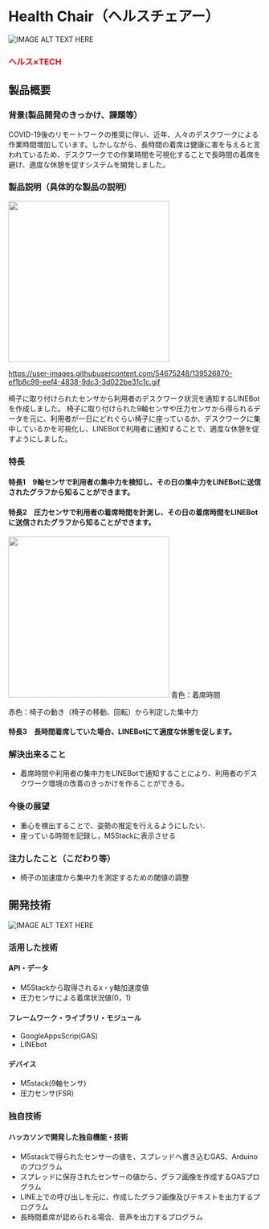 # Health Chair（ヘルスチェアー）

![IMAGE ALT TEXT HERE](https://cdn.discordapp.com/attachments/889072819584008228/903646494647787550/aac43b34386cfe67.jpg)

<h3 style="color:#ff0000">ヘルス×TECH</h3>

## 製品概要
### 背景(製品開発のきっかけ、課題等）
COVID-19後のリモートワークの推奨に伴い、近年、人々のデスクワークによる作業時間増加しています。しかしながら、長時間の着席は健康に害を与えると言われているため、デスクワークでの作業時間を可視化することで長時間の着席を避け、適度な休憩を促すシステムを開発しました。

### 製品説明（具体的な製品の説明）
<img src="https://user-images.githubusercontent.com/38782966/139522775-97a3f5ba-39bc-44f8-979b-14b68d69d9bc.JPG" width="320px">  

https://user-images.githubusercontent.com/54675248/139526870-ef1b8c99-eef4-4838-9dc3-3d022be31c1c.gif

椅子に取り付けられたセンサから利用者のデスクワーク状況を通知するLINEBotを作成しました。 椅子に取り付けられた9軸センサや圧力センサから得られるデータを元に、利用者が一日にどれぐらい椅子に座っているか、デスクワークに集中しているかを可視化し、LINEBotで利用者に通知することで、適度な休憩を促すようにしました。

### 特長
#### 特長1　9軸センサで利用者の集中力を検知し、その日の集中力をLINEBotに送信されたグラフから知ることができます。

#### 特長2　圧力センサで利用者の着席時間を計測し、その日の着席時間をLINEBotに送信されたグラフから知ることができます。
<img src="https://user-images.githubusercontent.com/38782966/139522488-fcbb11b6-5612-4111-a9c1-b8aa62745c6f.jpg" width="320px">  
青色：着席時間  

赤色：椅子の動き（椅子の移動、回転）から判定した集中力

#### 特長3　長時間着席していた場合、LINEBotにて適度な休憩を促します。　　

### 解決出来ること
* 着席時間や利用者の集中力をLINEBotで通知することにより、利用者のデスクワーク環境の改善のきっかけを作ることができる。

### 今後の展望
* 重心を検出することで、姿勢の推定を行えるようにしたい．
* 座っている時間を記録し，M5Stackに表示させる

### 注力したこと（こだわり等）
* 椅子の加速度から集中力を測定するための閾値の調整

## 開発技術
![IMAGE ALT TEXT HERE](https://media.discordapp.net/attachments/889072819584008226/903834763591307394/3bbf631aca985629.JPG)
### 活用した技術
#### API・データ
* M5Stackから取得されるx・y軸加速度値
* 圧力センサによる着席状況値(0，1)

#### フレームワーク・ライブラリ・モジュール
* GoogleAppsScrip(GAS)
* LINEbot

#### デバイス
* M5stack(9軸センサ) 
* 圧力センサ(FSR)

### 独自技術
#### ハッカソンで開発した独自機能・技術
* M5stackで得られたセンサーの値を、スプレッドへ書き込むGAS、Arduinoのプログラム
* スプレッドに保存されたセンサーの値から、グラフ画像を作成するGASプログラム
* LINE上での呼び出しを元に、作成したグラフ画像及びテキストを出力するプログラム
* 長時間着席が認められる場合、音声を出力するプログラム
